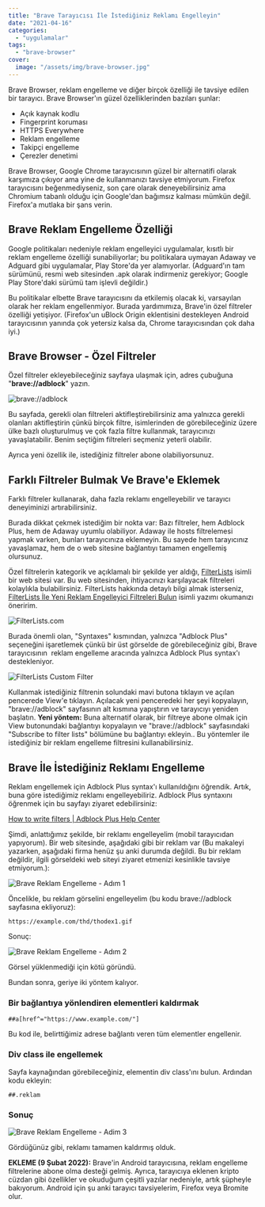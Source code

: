 ```yaml
---
title: "Brave Tarayıcısı İle İstediğiniz Reklamı Engelleyin"
date: "2021-04-16"
categories: 
  - "uygulamalar"
tags: 
  - "brave-browser"
cover:
  image: "/assets/img/brave-browser.jpg"
---
```


Brave Browser, reklam engelleme ve diğer birçok özelliği ile tavsiye edilen bir tarayıcı. Brave Browser'ın güzel özelliklerinden bazıları şunlar:

- Açık kaynak kodlu
- Fingerprint koruması
- HTTPS Everywhere
- Reklam engelleme
- Takipçi engelleme
- Çerezler denetimi

Brave Browser, Google Chrome tarayıcısının güzel bir alternatifi olarak karşımıza çıkıyor ama yine de kullanmanızı tavsiye etmiyorum. Firefox tarayıcısını beğenmediyseniz, son çare olarak deneyebilirsiniz ama Chromium tabanlı olduğu için Google'dan bağımsız kalması mümkün değil. Firefox'a mutlaka bir şans verin.

## Brave Reklam Engelleme Özelliği

Google politikaları nedeniyle reklam engelleyici uygulamalar, kısıtlı bir reklam engelleme özelliği sunabiliyorlar; bu politikalara uymayan Adaway ve Adguard gibi uygulamalar, Play Store'da yer alamıyorlar. (Adguard'ın tam sürümünü, resmi web sitesinden .apk olarak indirmeniz gerekiyor; Google Play Store'daki sürümü tam işlevli değildir.)

Bu politikalar elbette Brave tarayıcısını da etkilemiş olacak ki, varsayılan olarak her reklam engellenmiyor. Burada yardımımıza, Brave'in özel filtreler özelliği yetişiyor. (Firefox'un uBlock Origin eklentisini destekleyen Android tarayıcısının yanında çok yetersiz kalsa da, Chrome tarayıcısından çok daha iyi.)

## Brave Browser - Özel Filtreler

Özel filtreler ekleyebileceğiniz sayfaya ulaşmak için, adres çubuğuna "**brave://adblock**" yazın.

![brave://adblock](/assets/img/brave-adblock.jpg)

Bu sayfada, gerekli olan filtreleri aktifleştirebilirsiniz ama yalnızca gerekli olanları aktifleştirin çünkü birçok filtre, isimlerinden de görebileceğiniz üzere ülke bazlı oluşturulmuş ve çok fazla filtre kullanmak, tarayıcınızı yavaşlatabilir. Benim seçtiğim filtreleri seçmeniz yeterli olabilir.

Ayrıca yeni özellik ile, istediğiniz filtreler abone olabiliyorsunuz.

## Farklı Filtreler Bulmak Ve Brave'e Eklemek

Farklı filtreler kullanarak, daha fazla reklamı engelleyebilir ve tarayıcı deneyiminizi artırabilirsiniz.

Burada dikkat çekmek istediğim bir nokta var: Bazı filtreler, hem Adblock Plus, hem de Adaway uyumlu olabiliyor. Adaway ile hosts filtrelemesi yapmak varken, bunları tarayıcınıza eklemeyin. Bu sayede hem tarayıcınız yavaşlamaz, hem de o web sitesine bağlantıyı tamamen engellemiş olursunuz. 

Özel filtrelerin kategorik ve açıklamalı bir şekilde yer aldığı, [FilterLists](https://filterlists.com/) isimli bir web sitesi var. Bu web sitesinden, ihtiyacınızı karşılayacak filtreleri kolaylıkla bulabilirsiniz. FilterLists hakkında detaylı bilgi almak isterseniz, [FilterLists İle Yeni Reklam Engelleyici Filtreleri Bulun](https://furuy.com/filterlists-com/) isimli yazımı okumanızı öneririm.

![FilterLists.com](/assets/img/filterlists.jpg)

Burada önemli olan, "Syntaxes" kısmından, yalnızca "Adblock Plus" seçeneğini işaretlemek çünkü bir üst görselde de görebileceğiniz gibi, Brave tarayıcısının  reklam engelleme aracında yalnızca Adblock Plus syntax'ı destekleniyor.

![FilterLists Custom Filter](/assets/img/filterlists-custom-filter.jpg)

Kullanmak istediğiniz filtrenin solundaki mavi butona tıklayın ve açılan pencerede View'e tıklayın. Açılacak yeni penceredeki her şeyi kopyalayın, "brave://adblock" sayfasının alt kısmına yapıştırın ve tarayıcıyı yeniden başlatın. **Yeni yöntem:** Buna alternatif olarak, bir filtreye abone olmak için View butonundaki bağlantıyı kopyalayın ve "brave://adblock" sayfasındaki "Subscribe to filter lists" bölümüne bu bağlantıyı ekleyin.. Bu yöntemler ile istediğiniz bir reklam engelleme filtresini kullanabilirsiniz.

## Brave İle İstediğiniz Reklamı Engelleme

Reklam engellemek için Adblock Plus syntax'ı kullanıldığını öğrendik. Artık, buna göre istediğimiz reklamı engelleyebiliriz. Adblock Plus syntaxını öğrenmek için bu sayfayı ziyaret edebilirsiniz:

[How to write filters | Adblock Plus Help Center](https://help.eyeo.com/adblockplus/how-to-write-filters)

Şimdi, anlattığımız şekilde, bir reklamı engelleyelim (mobil tarayıcıdan yapıyorum). Bir web sitesinde, aşağıdaki gibi bir reklam var (Bu makaleyi yazarken, aşağıdaki firma henüz şu anki durumda değildi. Bu bir reklam değildir, ilgili görseldeki web siteyi ziyaret etmenizi kesinlikle tavsiye etmiyorum.):

![Brave Reklam Engelleme - Adım 1](/assets/img/brave-reklam-engelleme-adim-1.jpg)

Öncelikle, bu reklam görselini engelleyelim (bu kodu brave://adblock sayfasına ekliyoruz):

```
https://example.com/thd/thodex1.gif
```

Sonuç:

![Brave Reklam Engelleme - Adım 2](/assets/img/brave-reklam-engelleme-adim-2.jpg)

Görsel yüklenmediği için kötü göründü.

Bundan sonra, geriye iki yöntem kalıyor.

### Bir bağlantıya yönlendiren elementleri kaldırmak

```
##a[href^="https://www.example.com/"]
```

Bu kod ile, belirttiğimiz adrese bağlantı veren tüm elementler engellenir.

### Div class ile engellemek

Sayfa kaynağından görebileceğiniz, elementin div class'ını bulun. Ardından kodu ekleyin:

```
##.reklam
```

### Sonuç

![Brave Reklam Engelleme - Adim 3](/assets/img/brave-reklam-engelleme-adim-3.jpg)

Gördüğünüz gibi, reklamı tamamen kaldırmış olduk.

**EKLEME (9 Şubat 2022):** Brave'in Android tarayıcısına, reklam engelleme filtrelerine abone olma desteği gelmiş. Ayrıca, tarayıcıya eklenen kripto cüzdan gibi özellikler ve okuduğum çeşitli yazılar nedeniyle, artık şüpheyle bakıyorum. Android için şu anki tarayıcı tavsiyelerim, Firefox veya Bromite olur.
